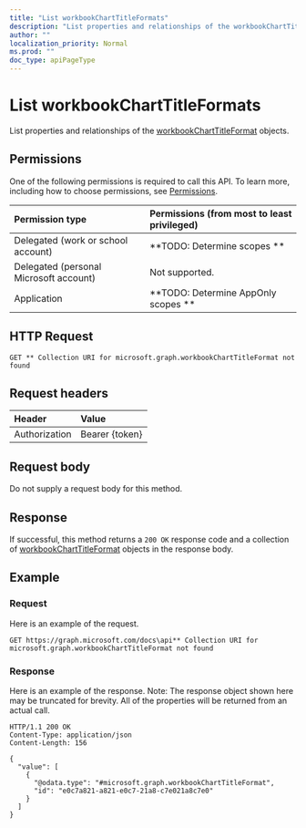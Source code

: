 ```yaml
---
title: "List workbookChartTitleFormats"
description: "List properties and relationships of the workbookChartTitleFormat objects."
author: ""
localization_priority: Normal
ms.prod: ""
doc_type: apiPageType
---
```


# List workbookChartTitleFormats

List properties and relationships of the [workbookChartTitleFormat](../resources/workbookcharttitleformat.md) objects.

## Permissions
One of the following permissions is required to call this API. To learn more, including how to choose permissions, see [Permissions](/concepts/permissions-reference.md).

|Permission type|Permissions (from most to least privileged)|
|:---|:---|
|Delegated (work or school account)|**TODO: Determine scopes **|
|Delegated (personal Microsoft account)|Not supported.|
|Application|**TODO: Determine AppOnly scopes **|

## HTTP Request
<!-- {
  "blockType": "ignored"
}
-->
``` http
GET ** Collection URI for microsoft.graph.workbookChartTitleFormat not found
```

## Request headers
|Header|Value|
|:---|:---|
|Authorization|Bearer {token}|

## Request body
Do not supply a request body for this method.

## Response
If successful, this method returns a `200 OK` response code and a collection of [workbookChartTitleFormat](../resources/workbookcharttitleformat.md) objects in the response body.

## Example

### Request
Here is an example of the request.
<!-- {
  "blockType": "request",
  "name": "get_workbookcharttitleformat"
}
-->
``` http
GET https://graph.microsoft.com/docs\api** Collection URI for microsoft.graph.workbookChartTitleFormat not found
```

### Response
Here is an example of the response. Note: The response object shown here may be truncated for brevity. All of the properties will be returned from an actual call.
<!-- {
  "blockType": "response",
  "truncated": true,
  "@odata.type": "collection(microsoft.graph.workbookcharttitleformat)"
}
-->
``` http
HTTP/1.1 200 OK
Content-Type: application/json
Content-Length: 156

{
  "value": [
    {
      "@odata.type": "#microsoft.graph.workbookChartTitleFormat",
      "id": "e0c7a821-a821-e0c7-21a8-c7e021a8c7e0"
    }
  ]
}
```

